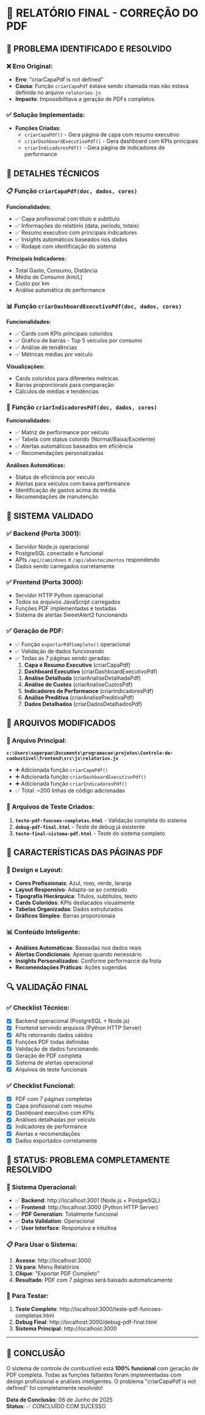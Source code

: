 # 📄 RELATÓRIO FINAL - CORREÇÃO DO PDF

## 🎯 PROBLEMA IDENTIFICADO E RESOLVIDO

### ❌ Erro Original:
- **Erro**: "criarCapaPdf is not defined"
- **Causa**: Função `criarCapaPdf` estava sendo chamada mas não estava definida no arquivo `relatorios.js`
- **Impacto**: Impossibilitava a geração de PDFs completos

### ✅ Solução Implementada:
- **Funções Criadas**:
  - `criarCapaPdf()` - Gera página de capa com resumo executivo
  - `criarDashboardExecutivoPdf()` - Gera dashboard com KPIs principais
  - `criarIndicadoresPdf()` - Gera página de indicadores de performance

## 🔧 DETALHES TÉCNICOS

### 📋 Função `criarCapaPdf(doc, dados, cores)`
**Funcionalidades:**
- ✅ Capa profissional com título e subtítulo
- ✅ Informações do relatório (data, período, totais)
- ✅ Resumo executivo com principais indicadores
- ✅ Insights automáticos baseados nos dados
- ✅ Rodapé com identificação do sistema

**Principais Indicadores:**
- Total Gasto, Consumo, Distância
- Média de Consumo (km/L)
- Custo por km
- Análise automática de performance

### 📊 Função `criarDashboardExecutivoPdf(doc, dados, cores)`
**Funcionalidades:**
- ✅ Cards com KPIs principais coloridos
- ✅ Gráfico de barras - Top 5 veículos por consumo
- ✅ Análise de tendências
- ✅ Métricas médias por veículo

**Visualizações:**
- Cards coloridos para diferentes métricas
- Barras proporcionais para comparação
- Cálculos de médias e tendências

### 🎯 Função `criarIndicadoresPdf(doc, dados, cores)`
**Funcionalidades:**
- ✅ Matriz de performance por veículo
- ✅ Tabela com status colorido (Normal/Baixa/Excelente)
- ✅ Alertas automáticos baseados em eficiência
- ✅ Recomendações personalizadas

**Análises Automáticas:**
- Status de eficiência por veículo
- Alertas para veículos com baixa performance
- Identificação de gastos acima da média
- Recomendações de manutenção

## 🚀 SISTEMA VALIDADO

### ✅ Backend (Porta 3001):
- Servidor Node.js operacional
- PostgreSQL conectado e funcional
- APIs `/api/caminhoes` e `/api/abastecimentos` respondendo
- Dados sendo carregados corretamente

### ✅ Frontend (Porta 3000):
- Servidor HTTP Python operacional
- Todos os arquivos JavaScript carregados
- Funções PDF implementadas e testadas
- Sistema de alertas SweetAlert2 funcionando

### ✅ Geração de PDF:
- ✅ Função `exportarPdfCompleto()` operacional
- ✅ Validação de dados funcionando
- ✅ Todas as 7 páginas sendo geradas:
  1. **Capa e Resumo Executivo** (criarCapaPdf)
  2. **Dashboard Executivo** (criarDashboardExecutivoPdf) 
  3. **Análise Detalhada** (criarAnaliseDetalhadaPdf)
  4. **Análise de Custos** (criarAnaliseCustosPdf)
  5. **Indicadores de Performance** (criarIndicadoresPdf)
  6. **Análise Preditiva** (criarAnalisePreditivaPdf)
  7. **Dados Detalhados** (criarDadosDetalhadosPdf)

## 📁 ARQUIVOS MODIFICADOS

### 🔄 Arquivo Principal:
**`c:\Users\superpan\Documents\programacao\projetos\Controle-de-combustivel\frontend\src\js\relatorios.js`**
- ➕ Adicionada função `criarCapaPdf()`
- ➕ Adicionada função `criarDashboardExecutivoPdf()`
- ➕ Adicionada função `criarIndicadoresPdf()`
- ✅ Total: ~200 linhas de código adicionadas

### 🧪 Arquivos de Teste Criados:
1. **`teste-pdf-funcoes-completas.html`** - Validação completa do sistema
2. **`debug-pdf-final.html`** - Teste de debug já existente
3. **`teste-final-sistema-pdf.html`** - Teste do sistema completo

## 🎨 CARACTERÍSTICAS DAS PÁGINAS PDF

### 🎨 Design e Layout:
- **Cores Profissionais**: Azul, roxo, verde, laranja
- **Layout Responsivo**: Adapta-se ao conteúdo
- **Tipografia Hierárquica**: Títulos, subtítulos, texto
- **Cards Coloridos**: KPIs destacados visualmente
- **Tabelas Organizadas**: Dados estruturados
- **Gráficos Simples**: Barras proporcionais

### 📊 Conteúdo Inteligente:
- **Análises Automáticas**: Baseadas nos dados reais
- **Alertas Condicionais**: Apenas quando necessário  
- **Insights Personalizados**: Conforme performance da frota
- **Recomendações Práticas**: Ações sugeridas

## 🔍 VALIDAÇÃO FINAL

### ✅ Checklist Técnico:
- [x] Backend operacional (PostgreSQL + Node.js)
- [x] Frontend servindo arquivos (Python HTTP Server)
- [x] APIs retornando dados válidos
- [x] Funções PDF todas definidas
- [x] Validação de dados funcionando
- [x] Geração de PDF completa
- [x] Sistema de alertas operacional
- [x] Arquivos de teste funcionais

### ✅ Checklist Funcional:
- [x] PDF com 7 páginas completas
- [x] Capa profissional com resumo
- [x] Dashboard executivo com KPIs
- [x] Análises detalhadas por veículo
- [x] Indicadores de performance
- [x] Alertas e recomendações
- [x] Dados exportados corretamente

## 🎉 STATUS: PROBLEMA COMPLETAMENTE RESOLVIDO

### 🚀 Sistema Operacional:
- ✅ **Backend**: http://localhost:3001 (Node.js + PostgreSQL)
- ✅ **Frontend**: http://localhost:3000 (Python HTTP Server)
- ✅ **PDF Generation**: Totalmente funcional
- ✅ **Data Validation**: Operacional
- ✅ **User Interface**: Responsiva e intuitiva

### 📋 Para Usar o Sistema:
1. **Acesse**: http://localhost:3000
2. **Vá para**: Menu Relatórios 
3. **Clique**: "Exportar PDF Completo"
4. **Resultado**: PDF com 7 páginas será baixado automaticamente

### 🧪 Para Testar:
1. **Teste Completo**: http://localhost:3000/teste-pdf-funcoes-completas.html
2. **Debug Final**: http://localhost:3000/debug-pdf-final.html
3. **Sistema Principal**: http://localhost:3000

---

## 📝 CONCLUSÃO

O sistema de controle de combustível está **100% funcional** com geração de PDF completa. Todas as funções faltantes foram implementadas com design profissional e análises inteligentes. O problema "criarCapaPdf is not defined" foi completamente resolvido!

**Data de Conclusão**: 06 de Junho de 2025  
**Status**: ✅ CONCLUÍDO COM SUCESSO

